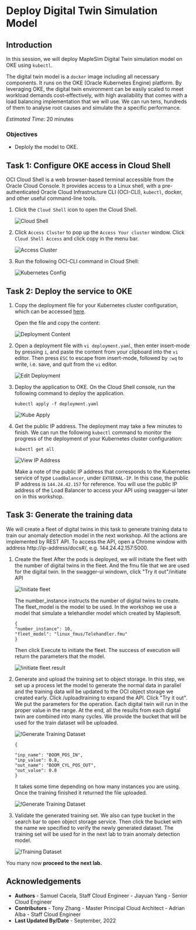 # Deploy Digital Twin Simulation Model

## Introduction

In this session, we will deploy MapleSim Digital Twin simulation model on OKE using `kubectl`.

The digital twin model is a `docker` image including all necessary components. It runs on the OKE (Oracle Kubernetes Engine) platform. By leveraging OKE, the digital twin environment can be easily scaled to meet workload demands cost-effectively, with high availability that comes with a load balancing implementation that we will use. We can run tens, hundreds of them to analyse root causes and simulate the a specific performance.

*Estimated Time*: 20 minutes

### Objectives

* Deploly the model to OKE.

## Task 1: Configure OKE access in Cloud Shell

OCI Cloud Shell is a web browser-based terminal accessible from the Oracle Cloud Console. It provides access to a Linux shell, with a pre-authenticated Oracle Cloud Infrastructure CLI (OCI-CLI), `kubectl`, docker, and other useful command-line tools.

1. Click the `Cloud Shell` icon to open the Cloud Shell.

	![Cloud Shell](./images/cloud-shell.png " ")

2. Click `Access Cluster` to pop up the `Access Your cluster` window. Click `Cloud Shell Access` and click copy in the menu bar.

	![Access Cluster](./images/access-cluster.png)

3. Run the following OCI-CLI command in Cloud Shell:

	![Kubernetes Config](./images/cloud-console-kube.png)

## Task 2: Deploy the service to OKE

1. Copy the deployment file for your Kubernetes cluster configuration, which can be accessed [here](https://github.com/tonyora/oci/blob/main/digital-twin/02-deploy-digitaltwin-simulation/file/digitaltwin.yaml).

	Open the file and copy the content:

	![Deployment Content](./images/deployment-file.png)

2. Open a deployment file with `vi deployment.yaml`, then enter insert-mode by pressing `i`, and paste the content from your clipboard into the `vi` editor. Then press `ESC` to escape from insert-mode, followed by `:wq` to write, i.e. save, and quit from the `vi` editor.

	![Edit Deployment](./images/edit-deployment.png)

3. Deploy the application to OKE. On the Cloud Shell console, run the following command to deploy the application.

	`kubectl apply -f deployment.yaml`

	![!Kube Apply](./images/kube-apply.png)

4. Get the public IP address. The deployment may take a few minutes to finish. We can run the following `kubectl` command to monitor the progress of the deployment of your Kubernetes cluster configuration:

	`kubectl get all`

	![View IP Address](./images/view-kubenetes.png)

	Make a note of the public IP address that corresponds to the Kubernetes service of type `LoadBalancer`, under `EXTERNAL-IP`. In this case, the public IP address is `144.24.42.157` for reference. You will use the public IP address of the Load Balancer to access your API using swagger-ui  later on in this workshop.

## Task 3: Generate the training data

We will create a fleet of digital twins in this task to generate training data to train our anomaly detection model in the next workshop. All the actions are implemented by REST API. To access the API, open a Chrome window with address http://ip-address/docs#/, e.g. 144.24.42.157:5000.

1. Create the fleet
	After the pods is deployed, we will initiate the fleet with the number of digital twins in the fleet. And the fmu file that we are used for the digital twin. In the swagger-ui windown, click "Try it out"/initiate API 

	![!initiate fleet](./images/initiate-fleet.png)

	The number_instance instructs the number of digital twins to create. The fleet_model is the model to be used. In the workshop we use a model that simulate a telehandler model which created by Maplesoft. 

	```
	{
	"number_instance": 10,
	"fleet_model": "linux_fmus/Telehandler.fmu"
	}
	```

	Then click Execute to initiate the fleet. The success of execution will return the parameters that the model.

	![!initiate fleet result](./images/initiate-fleet-res.png)

2. Generate and upload the training set to object storage. In this step, we set up a process let the model to generate the normal data in parallel and the training data will be updated to the OCI object storage we created early. Click /uploadtraining to expand the API. Click "Try it out". We put the parameters for the operation. Each digital twin will run in the proper value in the range. At the end, all the results from each digital twin are combined into many cycles. We provide the bucket that will be used for the train dataset will be uploaded.

	![!Generate Training Dataset](./images/generate-training.png)

	```
	{
	
	"inp_name": "BOOM_POS_IN",
	"inp_value": 0.8,
	"out_name": "BOOM_CYL_POS_OUT",
	"out_value": 0.8
	}
	```

	It takes some time depending on how many instances you are using. Once the training finished it returned the file uploaded. 

	![!Generate Training Dataset](./images/generate-training.png)

3. Validate the generated training set. We also can type bucket in the search bar to open object storage service. Then click the bucket with the name we specified to verify the newly generated dataset. The training set will be used for in the next lab to train anomaly detection model.

	![!Training Dataset](./images/training-bucket.png)

You many now **proceed to the next lab.**

## Acknowledgements

- **Authors**
      - Samuel Cacela, Staff Cloud Engineer 
      - Jiayuan Yang - Senior Cloud Engineer 
- **Contributors** 
      - Tony Zhang - Master Principal Cloud Architect
      - Adrian Alba - Staff Cloud Engineer
- **Last Updated By/Date** - September, 2022
